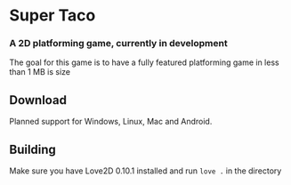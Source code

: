 # Super Taco

### A 2D platforming game, currently in development
The goal for this game is to have a fully featured platforming game in less than 1 MB is size

## Download
Planned support for Windows, Linux, Mac and Android.

## Building
Make sure you have Love2D 0.10.1 installed and run `love .` in the directory
